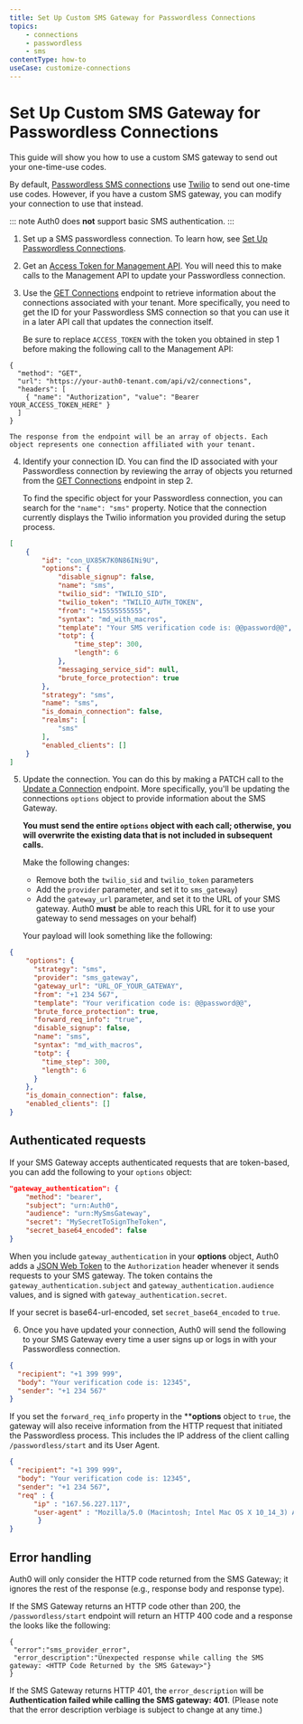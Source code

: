```yaml
---
title: Set Up Custom SMS Gateway for Passwordless Connections
topics:
    - connections
    - passwordless
    - sms
contentType: how-to
useCase: customize-connections
---
```

# Set Up Custom SMS Gateway for Passwordless Connections

This guide will show you how to use a custom SMS gateway to send out your one-time-use codes.

By default, [Passwordless SMS connections](/connections/passwordless#supported-authentication-methods) use [Twilio](https://www.twilio.com/) to send out one-time use codes. However, if you have a custom SMS gateway, you can modify your connection to use that instead. 

::: note
Auth0 does **not** support basic SMS authentication. 
:::

1. Set up a SMS passwordless connection. To learn how, see [Set Up Passwordless Connections](/connections/passwordless#implement-passwordless).

2. Get an [Access Token for Management API](/api/management/v2/tokens). You will need this to make calls to the Management API to update your Passwordless connection.

3. Use the [GET Connections](/api/management/v2#!/Connections/get_connections) endpoint to retrieve information about the connections associated with your tenant. More specifically, you need to get the ID for your Passwordless SMS connection so that you can use it in a later API call that updates the connection itself.

    Be sure to replace `ACCESS_TOKEN` with the token you obtained in step 1 before making the following call to the Management API:
    
```har
{
  "method": "GET",
  "url": "https://your-auth0-tenant.com/api/v2/connections",
  "headers": [
    { "name": "Authorization", "value": "Bearer YOUR_ACCESS_TOKEN_HERE" }
  ]
}
```
    
    The response from the endpoint will be an array of objects. Each object represents one connection affiliated with your tenant.
    
4. Identify your connection ID. You can find the ID associated with your Passwordless connection by reviewing the array of objects you returned from the [GET Connections](/api/management/v2#!/Connections/get_connections) endpoint in step 2.

    To find the specific object for your Passwordless connection, you can search for the `"name": "sms"` property. Notice that the connection currently displays the Twilio information you provided during the setup process.

```json
[
    {
        "id": "con_UX85K7K0N86INi9U",
        "options": {
            "disable_signup": false,
            "name": "sms",
            "twilio_sid": "TWILIO_SID",
            "twilio_token": "TWILIO_AUTH_TOKEN",
            "from": "+15555555555",
            "syntax": "md_with_macros",
            "template": "Your SMS verification code is: @@password@@",
            "totp": {
                "time_step": 300,
                "length": 6
            },
            "messaging_service_sid": null,
            "brute_force_protection": true
        },
        "strategy": "sms",
        "name": "sms",
        "is_domain_connection": false,
        "realms": [
            "sms"
        ],
        "enabled_clients": []
    }
]
```

5. Update the connection. You can do this by making a PATCH call to the [Update a Connection](/api/management/v2#!/Connections/patch_connections_by_id) endpoint. More specifically, you'll be updating the connections `options` object to provide information about the SMS Gateway.

    **You must send the entire `options` object with each call; otherwise, you will overwrite the existing data that is not included in subsequent calls.**

    Make the following changes: 

    * Remove both the `twilio_sid` and `twilio_token` parameters
    * Add the `provider` parameter, and set it to `sms_gateway`)
    * Add the `gateway_url` parameter, and set it to the URL of your SMS gateway. Auth0 **must** be able to reach this URL for it to use your gateway to send messages on your behalf)

    Your payload will look something like the following:

```json
{
    "options": {
      "strategy": "sms",
      "provider": "sms_gateway",
      "gateway_url": "URL_OF_YOUR_GATEWAY",
      "from": "+1 234 567",
      "template": "Your verification code is: @@password@@",
      "brute_force_protection": true,
      "forward_req_info": "true",
      "disable_signup": false,
      "name": "sms",
      "syntax": "md_with_macros",
      "totp": {
        "time_step": 300,
        "length": 6
      }
    },
    "is_domain_connection": false,
    "enabled_clients": []
}
```

## Authenticated requests

If your SMS Gateway accepts authenticated requests that are token-based, you can add the following to your `options` object:

```json
"gateway_authentication": {
    "method": "bearer",
    "subject": "urn:Auth0",
    "audience": "urn:MySmsGateway",
    "secret": "MySecretToSignTheToken",
    "secret_base64_encoded": false
}
```

When you include `gateway_authentication` in your **options** object, Auth0 adds a [JSON Web Token](/tokens/concepts/jwts) to the `Authorization` header whenever it sends requests to your SMS gateway. The token contains the `gateway_authentication.subject` and `gateway_authentication.audience` values, and is signed with `gateway_authentication.secret`.

If your secret is base64-url-encoded, set `secret_base64_encoded` to `true`.

6. Once you have updated your connection, Auth0 will send the following to your SMS Gateway every time a user signs up or logs in with your Passwordless connection.

```json
{
  "recipient": "+1 399 999",
  "body": "Your verification code is: 12345",
  "sender": "+1 234 567"
}
```

If you set the `forward_req_info` property in the ****options** object to `true`, the gateway will also receive information from the HTTP request that initiated the Passwordless process. This includes the IP address of the client calling `/passwordless/start` and its User Agent.

```json
{
  "recipient": "+1 399 999",
  "body": "Your verification code is: 12345",
  "sender": "+1 234 567",
  "req" : { 
      "ip" : "167.56.227.117",
      "user-agent" : "Mozilla/5.0 (Macintosh; Intel Mac OS X 10_14_3) AppleWebKit/537.36 (KHTML, like Gecko) Chrome/72.0.3626.109 Safari/537.36"
       }
}
```

## Error handling

Auth0 will only consider the HTTP code returned from the SMS Gateway; it ignores the rest of the response (e.g., response body and response type).

If the SMS Gateway returns an HTTP code other than 200, the `/passwordless/start` endpoint will return an HTTP 400 code and a response the looks like the following:

```
{
 "error":"sms_provider_error",
 "error_description":"Unexpected response while calling the SMS gateway: <HTTP Code Returned by the SMS Gateway>"}
}
```

If the SMS Gateway returns HTTP 401, the `error_description` will be **Authentication failed while calling the SMS gateway: 401**. (Please note that the error description verbiage is subject to change at any time.)
